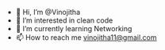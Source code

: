 - 👋 Hi, I’m @Vinojitha
- 👀 I’m interested in clean code
- 🌱 I’m currently learning Networking
- 📫 How to reach me vinojitha11@gmail.com

<!---
Vinojitha/Vinojitha is a ✨ special ✨ repository because its `README.md` (this file) appears on your GitHub profile.
You can click the Preview link to take a look at your changes.
--->
